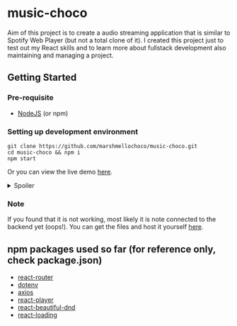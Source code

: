 # music-choco

Aim of this project is to create a audio streaming application that is similar to Spotify Web Player (but not a total clone of it). I created this project just to test out my React skills and to learn more about fullstack development also maintaining and managing a project.

## Getting Started
### Pre-requisite
- [NodeJS](https://nodejs.org/en/) (or npm)

### Setting up development environment
```
git clone https://github.com/marshmellochoco/music-choco.git
cd music-choco && npm i
npm start
```
Or you can view the live demo [here](https://www.youtube.com/watch?v=dQw4w9WgXcQ).
<details>
  <summary>Spoiler</summary>
  Just kidding its <a href="https://marshmellochoco.github.io/music-choco">here</a>.
</details>

### Note
If you found that it is not working, most likely it is note connected to the backend yet (oops!). You can get the files and  host it yourself [here](https://github.com/marshmellochoco/music-choco-server).

## npm packages used so far (for reference only, check package.json)
- [react-router](https://www.npmjs.com/package/react-router)
- [dotenv](https://www.npmjs.com/package/dotenv)
- [axios](https://www.npmjs.com/package/axios)
- [react-player](https://www.npmjs.com/package/react-player)
- [react-beautiful-dnd](https://www.npmjs.com/package/react-beautiful-dnd)
- [react-loading](https://www.npmjs.com/package/react-loading)
